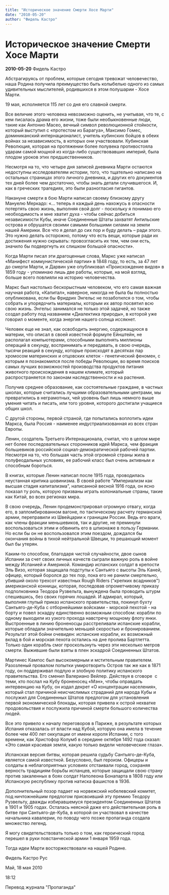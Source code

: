 ```yaml
---
title: "Историческое значение Смерти Хосе Марти"
date: "2010-05-20"
author: "Фидель Кастро"
---
```


# Историческое значение Смерти Хосе Марти

**2010-05-20** Фидель Кастро

Абстрагируясь от проблем, которые сегодня тревожат человечество, наша Родина получила преимущество быть колыбелью одного из самых удивительных мыслителей, родившихся в этом полушарии - Хосе Марти.

19 мая, исполняется 115 лет со дня его славной смерти.

Все величие этого человека невозможно оценить, не учитывая, что те, с кем писалась драма его жизни, тоже были необыкновенные люди, такие как Антонио Масео, вечный символ революционной стойкости, который выступил с «протестом из Барагуа», Максимо Гомес, доминиканский интернационалист, учитель кубинских бойцов в обеих войнах за независимость, в которых они участвовали. Кубинская Революция, которая на протяжении более полувека противостояла ударам самой мощной из когда-либо существовавших империй, была плодом уроков этих предшественников.

Несмотря на то, что четыре дня записей дневника Марти остаются недоступны исследователям истории, того, что тщательно написано на остальных страницах этого личного дневника, и других его документов тех дней более чем достаточно, чтобы знать детали случившегося. И, как в греческих трагедиях, это были разногласия гигантов.

Накануне смерти в бою Марти написал своему близкому другу Мануелю Меркадо: «... теперь я каждый день нахожусь в опасности потертять свою жизнь, выполняя свой долг - поскольку я понимаю его необходимость и мне хватит духа - чтобы сейчас добиться независимости Кубы, иначе Соединенные Штаты захватят Антильские острова и обрушатся своими самыми большими силами на земли нашей Америки. Все что я делал до сих пор и буду делать – ради этого. Это нужно делать осторожно, потому что есть вещи, которые ради их достижения нужно скрывать: провозгласить их тем, чем они есть, значило бы подвергнуть их слишком большой опасности».

Когда Марти писал эти драгоценные слова, Маркс уже написал «Манифест коммунистической партии» в 1848 году, то есть, за 47 лет до смерти Марти, и Дарвин уже опубликовал «Происхождение видов» в 1859 году - упоминаю лишь две работы, которые, на мой взгляд, больше всего повлияли на историю человечества.

Маркс был настолько бескорыстным человеком, что его самая важная научная работа, «Капитал», наверное, никогда не была бы полностью опубликована, если бы Фридрих Энгельс не позаботился о том, чтобы собрать и упорядочить материалы, которым их автор посвятил всю свою жизнь. Энгельс занимался не только этой задачей, но также создал работу под названием «Диалектика природы», в которой уже говорил о моменте, когда энергия нашего солнца иссякнет.

Человек еще не знал, как освободить энергию, содержащуюся в материи, что описал в своей известной формуле Ейнштейн, не располагал компьютерами, способными выполнять миллионы операций в секунду, воспринимать и передавать, в свою очередь, тысячи реакций в секунду, которые происходят в десятках пар хромосом материнских и отцовских клеток - генетический феномен, с которым я познакомился после победы Революции, во время поисков самых лучших возможностей производства продуктов питания животного происхождения в нашем климате, который распространяется по законам наследственности и на растения.

Получив среднее образование, как состоятельные граждане, в частных школах, которые считались лучшими образовательными центрами, мы превратились в неграмотных, чей уровень был лишь немного выше умения читать и писать, или того уровня, которого достигали учащиеся общих школ.

С другой стороны, первой страной, где попытались воплотить идеи Маркса, была Россия - наименее индустриализованная из всех стран Европы.

Ленин, создатель Третьего Интернационала, считал, что в целом мире нет более последовательных сторонников идей Маркса, чем фракция большевиков российской социал-демократической рабочей партии. Несмотря на то, что большая часть этой огромной страны жила в полуфеодальных условиях, ее рабочий класс был очень активным и способным бороться.

В книгах, которые Ленин написал после 1915 года, проводилась неустанная критика шовинизма. В своей работе "Империализм как высшая стадия капитализма", написанной весной 1916 года, он ясно показал ту роль, которую призваны играть колониальные страны, такие как Китай, во всех регионах мира.

В свою очередь, Ленин продемонстрировал огромную отвагу, когда его, в запломбированном вагоне, по тактическому расчету германской армии, переправили из Швейцарии к границам России. Ведь его враги, как члены фракции меньшевиков, так и другие, не преминули воспользоваться этим и обвинить его в шпионаже в пользу Германии. Но если бы он не воспользовался этим поездом, дождался бы окончания войны в тихой нейтральной Швеции, то решающий момент был бы утерян.

Каким-то способом, благодаря чистой случайности, двое сынов Испании за счет своих личных качеств сыграли важную роль в войне между Испанией и Америкой. Командир испанских солдат в крепости Эль Визо, которая защищала подступы к Сантьяго с высоты Эль Каней, офицер, который боролся до тех пор, пока его не ранили смертельно, убивший около трехсот известных Rough Riders ("крепких всадников") американской конницы, которая, последовав опрометчивому приказу подполковника Теодора Рузвельта, вынуждена была проводить штурм спешившись, без своих горячих лошадей. И адмирал, который, выполняя глупый приказ испанского правительства, покинул бухту Сантьяго-де-Куба с отборнейшими войсками - морской пехотой - на борту и повел эскадру единственно возможным способом: корабли по одному выходили из узкого прохода навстречу мощному флоту янки. Выстроенные в линию броненосцы расстреливали испанские корабли, которые обладали значительно меньшей скоростью и бронированием. Результат этой бойни очевиден: испанские корабли, их возможный вклад в бой и морская пехота остались на дне пролива Бартлетта. Только один корабль смог проскользнуть через эти несколько метров смерти. Выжившие были взяты в плен эскадрой Соединенных Штатов.

Мартинес Кампос был высокомерным и мстительным правителем. Разозленый провалом попытки умиротворить Остров так же как в 1871 году, он поддерживал подлую и злобную политику испанского правительства. Его сменил Валериано Вейлер. Действуя в сговоре  с теми, кто послал на Кубу броненосец «Мэн», чтобы оправдать интервенцию на Кубу, он издал декрет «О концентрации населения», который стал причиной неисчислимых страданий для народа Кубы и послужил для Соединенных Штатов предлогом для установления первой экономической блокады, которая привела к острой нехватке продовольствия и послужила причиной смерти большого количества людей.

Все это привело к началу переговоров в Париже, в результате которых Испания отказалась от власти над Кубой, которую она имела в течение более чем 400 лет оккупации от имени короля Испании, с того времени, как Христофор Колумб в середине октября 1492 года сказал: «Это самая красивая земля, какую только видели человеческие глаза».

Испанская версия битвы, которая решила судьбу Сантьяго-де-Куба, является самой известной. Безусловно, был героизм. Офицеры и солдаты в неблагоприятных условиях отстаивали город, сохраняя верность традициям борьбы испанцев, которые защищали свою страну против закаленных в боях солдат Наполеона Бонапарта в 1808 году или Испанскую республику против натиска фашистов в 1936.

Дополнительный позор падает на норвежский нобелевский комитет, под ничтожнейшим предлогом присвоивший эту премию Теодору Рузвельту, дважды избиравшемуся президентом Соединенных Штатов в 1901 и 1905 годах. Осталась неясной даже его действительная роль в битве при Сантьяго-де-Куба, в которой он участвовал в качестве начальника кавалерии, по поводу чего позже пропаганда создала множество легенд.

Я могу свидетельствовать только о том, как героический город перешел в руки повстанческой армии 1 января 1959 года.

Тогда идеи Марти восторжествовали на нашей Родине.

Фидель Кастро Рус

Май, 18 мая 2010

18:12

Перевод журнала "Пропаганда"
